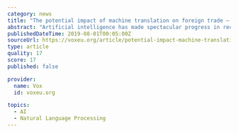 ```yaml
---
category: news
title: "The potential impact of machine translation on foreign trade – caution, please"
abstract: "Artificial intelligence has made spectacular progress in recent years. One particular source of high expectations is automatic translation and whether it will finally bring about the long-predicted death of distance in trade. This column examines the ..."
publishedDateTime: 2019-08-01T00:05:00Z
sourceUrl: https://voxeu.org/article/potential-impact-machine-translation-foreign-trade
type: article
quality: 17
score: 17
published: false

provider:
  name: Vox
  id: voxeu.org

topics:
  - AI
  - Natural Language Processing
---
```

